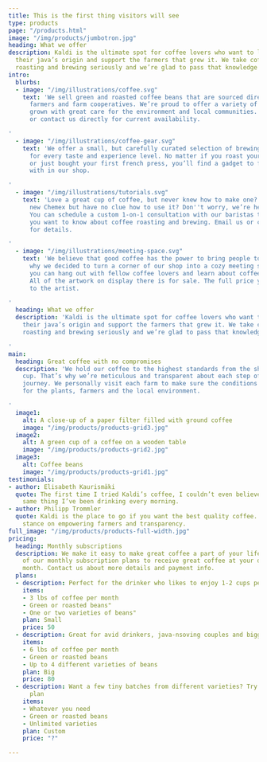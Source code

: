 ```yaml
---
title: This is the first thing visitors will see
type: products
page: "/products.html"
image: "/img/products/jumbotron.jpg"
heading: What we offer
description: Kaldi is the ultimate spot for coffee lovers who want to learn about
  their java’s origin and support the farmers that grew it. We take coffee production,
  roasting and brewing seriously and we’re glad to pass that knowledge to anyone.
intro:
  blurbs:
  - image: "/img/illustrations/coffee.svg"
    text: 'We sell green and roasted coffee beans that are sourced directly from independent
      farmers and farm cooperatives. We’re proud to offer a variety of coffee beans
      grown with great care for the environment and local communities. Check our post
      or contact us directly for current availability.

'
  - image: "/img/illustrations/coffee-gear.svg"
    text: 'We offer a small, but carefully curated selection of brewing gear and tools
      for every taste and experience level. No matter if you roast your own beans
      or just bought your first french press, you’ll find a gadget to fall in love
      with in our shop.

'
  - image: "/img/illustrations/tutorials.svg"
    text: 'Love a great cup of coffee, but never knew how to make one? Bought a fancy
      new Chemex but have no clue how to use it? Don''t worry, we’re here to help.
      You can schedule a custom 1-on-1 consultation with our baristas to learn anything
      you want to know about coffee roasting and brewing. Email us or call the store
      for details.

'
  - image: "/img/illustrations/meeting-space.svg"
    text: 'We believe that good coffee has the power to bring people together. That’s
      why we decided to turn a corner of our shop into a cozy meeting space where
      you can hang out with fellow coffee lovers and learn about coffee making techniques.
      All of the artwork on display there is for sale. The full price you pay goes
      to the artist.

'
  heading: What we offer
  description: 'Kaldi is the ultimate spot for coffee lovers who want to learn about
    their java’s origin and support the farmers that grew it. We take coffee production,
    roasting and brewing seriously and we’re glad to pass that knowledge to anyone.

'
main:
  heading: Great coffee with no compromises
  description: 'We hold our coffee to the highest standards from the shrub to the
    cup. That’s why we’re meticulous and transparent about each step of the coffee’s
    journey. We personally visit each farm to make sure the conditions are optimal
    for the plants, farmers and the local environment.

'
  image1:
    alt: A close-up of a paper filter filled with ground coffee
    image: "/img/products/products-grid3.jpg"
  image2:
    alt: A green cup of a coffee on a wooden table
    image: "/img/products/products-grid2.jpg"
  image3:
    alt: Coffee beans
    image: "/img/products/products-grid1.jpg"
testimonials:
- author: Elisabeth Kaurismäki
  quote: The first time I tried Kaldi’s coffee, I couldn’t even believe that was the
    same thing I’ve been drinking every morning.
- author: Philipp Trommler
  quote: Kaldi is the place to go if you want the best quality coffee. I love their
    stance on empowering farmers and transparency.
full_image: "/img/products/products-full-width.jpg"
pricing:
  heading: Monthly subscriptions
  description: We make it easy to make great coffee a part of your life. Choose one
    of our monthly subscription plans to receive great coffee at your doorstep each
    month. Contact us about more details and payment info.
  plans:
  - description: Perfect for the drinker who likes to enjoy 1-2 cups per day.
    items:
    - 3 lbs of coffee per month
    - Green or roasted beans"
    - One or two varieties of beans"
    plan: Small
    price: 50
  - description: Great for avid drinkers, java-nsoving couples and bigger crowds
    items:
    - 6 lbs of coffee per month
    - Green or roasted beans
    - Up to 4 different varieties of beans
    plan: Big
    price: 80
  - description: Want a few tiny batches from different varieties? Try our custom
      plan
    items:
    - Whatever you need
    - Green or roasted beans
    - Unlimited varieties
    plan: Custom
    price: "?"

---
```


